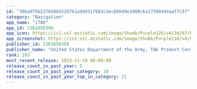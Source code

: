 ```yaml
---
id: "30ba975b23785865526f61a9dd31f683c3ec8b6d9e3480c6a17590444aaf7c5f"
category: "Navigation"
app_name: "iTAK"
app_id: 1561656396
app_icon: https://is1-ssl.mzstatic.com/image/thumb/Purple126/v4/3d/67/b8/3d67b8d9-033e-df02-89f8-569e610db559/AppIcon-0-0-1x_U007emarketing-0-7-0-85-220.png/1024x1024bb.png
app_screenshot: https://is1-ssl.mzstatic.com/image/thumb/Purple116/v4/52/8f/13/528f1307-b2c3-2370-80c5-e0dbc40082dd/2451c1f4-81df-45c9-aa66-cf3f7a636a4f_1.png/1284x2778bb.png
publisher_id: 1561656398
publisher_name: "United States Department of the Army, TAK Product Center"
rank: 193
most_recent_release: 2023-12-19 00:00:00
release_count_in_past_year: 5
release_count_in_past_year_category: 10
release_count_in_past_year_top_in_category: 21
---
```

